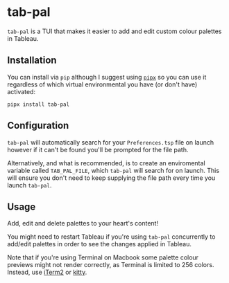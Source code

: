 # tab-pal

`tab-pal` is a TUI that makes it easier to add and edit custom colour palettes in Tableau.

## Installation

You can install via `pip` although I suggest using [`pipx`](https://pipx.pypa.io/stable/) so you can use it regardless of which virtual environmental you have (or don't have) activated:

```
pipx install tab-pal
```

## Configuration

`tab-pal` will automatically search for your `Preferences.tsp` file on launch however if it can't be found you'll be prompted for the file path.

Alternatively, and what is recommended, is to create an enviromental variable called `TAB_PAL_FILE`, which `tab-pal` will search for on launch. This will ensure you don't need to keep supplying the file path every time you launch `tab-pal`.

## Usage

Add, edit and delete palettes to your heart's content!

You might need to restart Tableau if you're using `tab-pal` concurrently to add/edit palettes in order to see the changes applied in Tableau.

Note that if you're using Terminal on Macbook some palette colour previews might not render correctly, as Terminal is limited to 256 colors. Instead, use [iTerm2](https://iterm2.com/) or [kitty](https://sw.kovidgoyal.net/kitty/).


